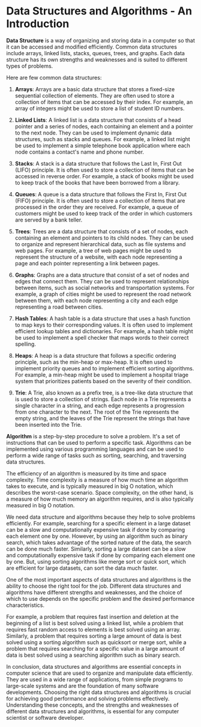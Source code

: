 
# Data Structures and Algorithms - An Introduction

**Data Structure** is a way of organizing and storing data in a computer so that it can be accessed and modified efficiently. Common data structures include arrays, linked lists, stacks, queues, trees, and graphs. Each data structure has its own strengths and weaknesses and is suited to different types of problems.

Here are few common data structures:

1. **Arrays**: Arrays are a basic data structure that stores a fixed-size sequential collection of elements. They are often used to store a collection of items that can be accessed by their index. For example, an array of integers might be used to store a list of student ID numbers.

1. **Linked Lists**: A linked list is a data structure that consists of a head pointer and a series of nodes, each containing an element and a pointer to the next node. They can be used to implement dynamic data structures, such as stacks and queues. For example, a linked list might be used to implement a simple telephone book application where each node contains a contact's name and phone number.

1. **Stacks**: A stack is a data structure that follows the Last In, First Out (LIFO) principle. It is often used to store a collection of items that can be accessed in reverse order. For example, a stack of books might be used to keep track of the books that have been borrowed from a library.

1. **Queues**: A queue is a data structure that follows the First In, First Out (FIFO) principle. It is often used to store a collection of items that are processed in the order they are received. For example, a queue of customers might be used to keep track of the order in which customers are served by a bank teller.

1. **Trees**: Trees are a data structure that consists of a set of nodes, each containing an element and pointers to its child nodes. They can be used to organize and represent hierarchical data, such as file systems and web pages. For example, a tree of web pages might be used to represent the structure of a website, with each node representing a page and each pointer representing a link between pages.

1. **Graphs**: Graphs are a data structure that consist of a set of nodes and edges that connect them. They can be used to represent relationships between items, such as social networks and transportation systems. For example, a graph of cities might be used to represent the road network between them, with each node representing a city and each edge representing a road between cities.

1. **Hash Tables**: A hash table is a data structure that uses a hash function to map keys to their corresponding values. It is often used to implement efficient lookup tables and dictionaries. For example, a hash table might be used to implement a spell checker that maps words to their correct spelling.

1. **Heaps**: A heap is a data structure that follows a specific ordering principle, such as the min-heap or max-heap. It is often used to implement priority queues and to implement efficient sorting algorithms. For example, a min-heap might be used to implement a hospital triage system that prioritizes patients based on the severity of their condition.

1. **Trie**: A Trie, also known as a prefix tree, is a tree-like data structure that is used to store a collection of strings. Each node in a Trie represents a single character in a string, and each edge represents a progression from one character to the next. The root of the Trie represents the empty string, and the leaves of the Trie represent the strings that have been inserted into the Trie.


**Algorithm** is a step-by-step procedure to solve a problem. It's a set of instructions that can be used to perform a specific task. Algorithms can be implemented using various programming languages and can be used to perform a wide range of tasks such as sorting, searching, and traversing data structures.

The efficiency of an algorithm is measured by its time and space complexity. Time complexity is a measure of how much time an algorithm takes to execute, and is typically measured in big O notation, which describes the worst-case scenario. Space complexity, on the other hand, is a measure of how much memory an algorithm requires, and is also typically measured in big O notation.

We need data structure and algorithms because they help to solve problems efficiently. For example, searching for a specific element in a large dataset can be a slow and computationally expensive task if done by comparing each element one by one. However, by using an algorithm such as binary search, which takes advantage of the sorted nature of the data, the search can be done much faster. Similarly, sorting a large dataset can be a slow and computationally expensive task if done by comparing each element one by one. But, using sorting algorithms like merge sort or quick sort, which are efficient for large datasets, can sort the data much faster.

One of the most important aspects of data structures and algorithms is the ability to choose the right tool for the job. Different data structures and algorithms have different strengths and weaknesses, and the choice of which to use depends on the specific problem and the desired performance characteristics.

For example, a problem that requires fast insertion and deletion at the beginning of a list is best solved using a linked list, while a problem that requires fast random access to elements is best solved using an array. Similarly, a problem that requires sorting a large amount of data is best solved using a sorting algorithm such as quicksort or merge sort, while a problem that requires searching for a specific value in a large amount of data is best solved using a searching algorithm such as binary search.

In conclusion, data structures and algorithms are essential concepts in computer science that are used to organize and manipulate data efficiently. They are used in a wide range of applications, from simple programs to large-scale systems and are the foundation of many software developments. Choosing the right data structures and algorithms is crucial for achieving good performance and solving problems effectively. Understanding these concepts, and the strengths and weaknesses of different data structures and algorithms, is essential for any computer scientist or software developer.
